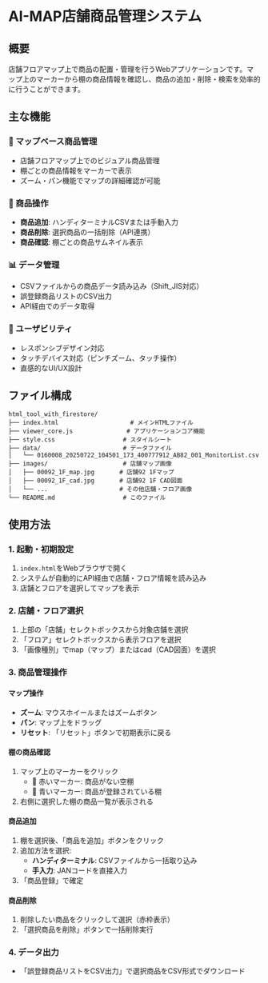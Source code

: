 # AI-MAP店舗商品管理システム

## 概要
店舗フロアマップ上で商品の配置・管理を行うWebアプリケーションです。マップ上のマーカーから棚の商品情報を確認し、商品の追加・削除・検索を効率的に行うことができます。

## 主な機能

### 📍 マップベース商品管理
- 店舗フロアマップ上でのビジュアル商品管理
- 棚ごとの商品情報をマーカーで表示
- ズーム・パン機能でマップの詳細確認が可能

### 🛒 商品操作
- **商品追加**: ハンディターミナルCSVまたは手動入力
- **商品削除**: 選択商品の一括削除（API連携）
- **商品確認**: 棚ごとの商品サムネイル表示

### 📊 データ管理
- CSVファイルからの商品データ読み込み（Shift_JIS対応）
- 誤登録商品リストのCSV出力
- API経由でのデータ取得

### 📱 ユーザビリティ
- レスポンシブデザイン対応
- タッチデバイス対応（ピンチズーム、タッチ操作）
- 直感的なUI/UX設計

## ファイル構成

```
html_tool_with_firestore/
├── index.html                    # メインHTMLファイル
├── viewer_core.js               # アプリケーションコア機能
├── style.css                   # スタイルシート
├── data/                       # データファイル
│   └── 0160008_20250722_104501_173_400777912_AB82_001_MonitorList.csv
├── images/                     # 店舗マップ画像
│   ├── 00092_1F_map.jpg       # 店舗92 1Fマップ
│   ├── 00092_1F_cad.jpg       # 店舗92 1F CAD図面
│   └── ...                    # その他店舗・フロア画像
└── README.md                   # このファイル
```

## 使用方法

### 1. 起動・初期設定
1. `index.html`をWebブラウザで開く
2. システムが自動的にAPI経由で店舗・フロア情報を読み込み
3. 店舗とフロアを選択してマップを表示

### 2. 店舗・フロア選択
1. 上部の「店舗」セレクトボックスから対象店舗を選択
2. 「フロア」セレクトボックスから表示フロアを選択
3. 「画像種別」でmap（マップ）またはcad（CAD図面）を選択

### 3. 商品管理操作

#### マップ操作
- **ズーム**: マウスホイールまたはズームボタン
- **パン**: マップ上をドラッグ
- **リセット**: 「リセット」ボタンで初期表示に戻る

#### 棚の商品確認
1. マップ上のマーカーをクリック
   - 🔴 赤いマーカー: 商品がない空棚
   - 🔵 青いマーカー: 商品が登録されている棚
2. 右側に選択した棚の商品一覧が表示される

#### 商品追加
1. 棚を選択後、「商品を追加」ボタンをクリック
2. 追加方法を選択:
   - **ハンディターミナル**: CSVファイルから一括取り込み
   - **手入力**: JANコードを直接入力
3. 「商品登録」で確定

#### 商品削除
1. 削除したい商品をクリックして選択（赤枠表示）
2. 「選択商品を削除」ボタンで一括削除実行

### 4. データ出力
- 「誤登録商品リストをCSV出力」で選択商品をCSV形式でダウンロード
